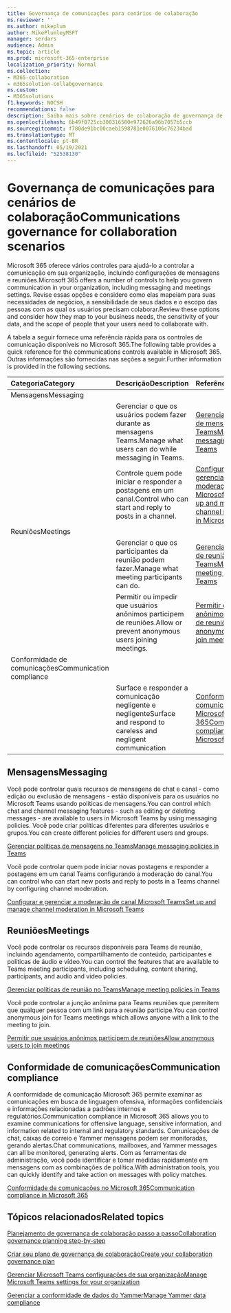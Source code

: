 ```yaml
---
title: Governança de comunicações para cenários de colaboração
ms.reviewer: ''
ms.author: mikeplum
author: MikePlumleyMSFT
manager: serdars
audience: Admin
ms.topic: article
ms.prod: microsoft-365-enterprise
localization_priority: Normal
ms.collection:
- M365-collaboration
- m365solution-collabgovernance
ms.custom:
- M365solutions
f1.keywords: NOCSH
recommendations: false
description: Saiba mais sobre cenários de colaboração de governança de comunicações.
ms.openlocfilehash: 6b49f0725cb300316580e972626a96b7057b5ccb
ms.sourcegitcommit: f780de91bc00caeb1598781e0076106c76234bad
ms.translationtype: MT
ms.contentlocale: pt-BR
ms.lasthandoff: 05/19/2021
ms.locfileid: "52538130"
---
```

# <a name="communications-governance-for-collaboration-scenarios"></a><span data-ttu-id="4c5e8-103">Governança de comunicações para cenários de colaboração</span><span class="sxs-lookup"><span data-stu-id="4c5e8-103">Communications governance for collaboration scenarios</span></span>

<span data-ttu-id="4c5e8-104">Microsoft 365 oferece vários controles para ajudá-lo a controlar a comunicação em sua organização, incluindo configurações de mensagens e reuniões.</span><span class="sxs-lookup"><span data-stu-id="4c5e8-104">Microsoft 365 offers a number of controls to help you govern communication in your organization, including messaging and meetings settings.</span></span> <span data-ttu-id="4c5e8-105">Revise essas opções e considere como elas mapeiam para suas necessidades de negócios, a sensibilidade de seus dados e o escopo das pessoas com as qual os usuários precisam colaborar.</span><span class="sxs-lookup"><span data-stu-id="4c5e8-105">Review these options and consider how they map to your business needs, the sensitivity of your data, and the scope of people that your users need to collaborate with.</span></span>

<span data-ttu-id="4c5e8-106">A tabela a seguir fornece uma referência rápida para os controles de comunicação disponíveis no Microsoft 365.</span><span class="sxs-lookup"><span data-stu-id="4c5e8-106">The following table provides a quick reference for the communications controls available in Microsoft 365.</span></span> <span data-ttu-id="4c5e8-107">Outras informações são fornecidas nas seções a seguir.</span><span class="sxs-lookup"><span data-stu-id="4c5e8-107">Further information is provided in the following sections.</span></span>

|<span data-ttu-id="4c5e8-108">Categoria</span><span class="sxs-lookup"><span data-stu-id="4c5e8-108">Category</span></span>|<span data-ttu-id="4c5e8-109">Descrição</span><span class="sxs-lookup"><span data-stu-id="4c5e8-109">Description</span></span>|<span data-ttu-id="4c5e8-110">Referência</span><span class="sxs-lookup"><span data-stu-id="4c5e8-110">Reference</span></span>|
|:-------|:----------|:--------|
|<span data-ttu-id="4c5e8-111">Mensagens</span><span class="sxs-lookup"><span data-stu-id="4c5e8-111">Messaging</span></span>|||
||<span data-ttu-id="4c5e8-112">Gerenciar o que os usuários podem fazer durante as mensagens Teams.</span><span class="sxs-lookup"><span data-stu-id="4c5e8-112">Manage what users can do while messaging in Teams.</span></span>|[<span data-ttu-id="4c5e8-113">Gerenciar políticas de mensagens no Teams</span><span class="sxs-lookup"><span data-stu-id="4c5e8-113">Manage messaging policies in Teams</span></span>](/microsoftteams/messaging-policies-in-teams)|
||<span data-ttu-id="4c5e8-114">Controle quem pode iniciar e responder a postagens em um canal.</span><span class="sxs-lookup"><span data-stu-id="4c5e8-114">Control who can start and reply to posts in a channel.</span></span>|[<span data-ttu-id="4c5e8-115">Configurar e gerenciar a moderação de canal Microsoft Teams</span><span class="sxs-lookup"><span data-stu-id="4c5e8-115">Set up and manage channel moderation in Microsoft Teams</span></span>](/microsoftteams/manage-channel-moderation-in-teams)|
|<span data-ttu-id="4c5e8-116">Reuniões</span><span class="sxs-lookup"><span data-stu-id="4c5e8-116">Meetings</span></span>|||
||<span data-ttu-id="4c5e8-117">Gerenciar o que os participantes da reunião podem fazer.</span><span class="sxs-lookup"><span data-stu-id="4c5e8-117">Manage what meeting participants can do.</span></span>|[<span data-ttu-id="4c5e8-118">Gerenciar políticas de reunião no Teams</span><span class="sxs-lookup"><span data-stu-id="4c5e8-118">Manage meeting policies in Teams</span></span>](/microsoftteams/meeting-policies-in-teams)|
||<span data-ttu-id="4c5e8-119">Permitir ou impedir que usuários anônimos participem de reuniões.</span><span class="sxs-lookup"><span data-stu-id="4c5e8-119">Allow or prevent anonymous users joining meetings.</span></span>|[<span data-ttu-id="4c5e8-120">Permitir que usuários anônimos participem de reuniões</span><span class="sxs-lookup"><span data-stu-id="4c5e8-120">Allow anonymous users to join meetings</span></span>](/microsoftteams/meeting-settings-in-teams#allow-anonymous-users-to-join-meetings)|
|<span data-ttu-id="4c5e8-121">Conformidade de comunicações</span><span class="sxs-lookup"><span data-stu-id="4c5e8-121">Communication compliance</span></span>|||
||<span data-ttu-id="4c5e8-122">Surface e responder a comunicação negligente e negligente</span><span class="sxs-lookup"><span data-stu-id="4c5e8-122">Surface and respond to careless and negligent communication</span></span>|[<span data-ttu-id="4c5e8-123">Conformidade de comunicações no Microsoft 365</span><span class="sxs-lookup"><span data-stu-id="4c5e8-123">Communication compliance in Microsoft 365</span></span>](../compliance/communication-compliance.md)|

## <a name="messaging"></a><span data-ttu-id="4c5e8-124">Mensagens</span><span class="sxs-lookup"><span data-stu-id="4c5e8-124">Messaging</span></span>

<span data-ttu-id="4c5e8-125">Você pode controlar quais recursos de mensagens de chat e canal - como edição ou exclusão de mensagens - estão disponíveis para os usuários no Microsoft Teams usando políticas de mensagens.</span><span class="sxs-lookup"><span data-stu-id="4c5e8-125">You can control which chat and channel messaging features - such as editing or deleting messages - are available to users in Microsoft Teams by using messaging policies.</span></span> <span data-ttu-id="4c5e8-126">Você pode criar políticas diferentes para diferentes usuários e grupos.</span><span class="sxs-lookup"><span data-stu-id="4c5e8-126">You can create different policies for different users and groups.</span></span>

[<span data-ttu-id="4c5e8-127">Gerenciar políticas de mensagens no Teams</span><span class="sxs-lookup"><span data-stu-id="4c5e8-127">Manage messaging policies in Teams</span></span>](/microsoftteams/messaging-policies-in-teams)

<span data-ttu-id="4c5e8-128">Você pode controlar quem pode iniciar novas postagens e responder a postagens em um canal Teams configurando a moderação do canal.</span><span class="sxs-lookup"><span data-stu-id="4c5e8-128">You can control who can start new posts and reply to posts in a Teams channel by configuring channel moderation.</span></span>

[<span data-ttu-id="4c5e8-129">Configurar e gerenciar a moderação de canal Microsoft Teams</span><span class="sxs-lookup"><span data-stu-id="4c5e8-129">Set up and manage channel moderation in Microsoft Teams</span></span>](/microsoftteams/manage-channel-moderation-in-teams)

## <a name="meetings"></a><span data-ttu-id="4c5e8-130">Reuniões</span><span class="sxs-lookup"><span data-stu-id="4c5e8-130">Meetings</span></span>

<span data-ttu-id="4c5e8-131">Você pode controlar os recursos disponíveis para Teams de reunião, incluindo agendamento, compartilhamento de conteúdo, participantes e políticas de áudio e vídeo.</span><span class="sxs-lookup"><span data-stu-id="4c5e8-131">You can control the features that are available to Teams meeting participants, including scheduling, content sharing, participants, and audio and video policies.</span></span>

[<span data-ttu-id="4c5e8-132">Gerenciar políticas de reunião no Teams</span><span class="sxs-lookup"><span data-stu-id="4c5e8-132">Manage meeting policies in Teams</span></span>](/microsoftteams/meeting-policies-in-teams)

<span data-ttu-id="4c5e8-133">Você pode controlar a junção anônima para Teams reuniões que permitem que qualquer pessoa com um link para a reunião participe.</span><span class="sxs-lookup"><span data-stu-id="4c5e8-133">You can control anonymous join for Teams meetings which allows anyone with a link to the meeting to join.</span></span>

[<span data-ttu-id="4c5e8-134">Permitir que usuários anônimos participem de reuniões</span><span class="sxs-lookup"><span data-stu-id="4c5e8-134">Allow anonymous users to join meetings</span></span>](/microsoftteams/meeting-settings-in-teams#allow-anonymous-users-to-join-meetings)


## <a name="communication-compliance"></a><span data-ttu-id="4c5e8-135">Conformidade de comunicações</span><span class="sxs-lookup"><span data-stu-id="4c5e8-135">Communication compliance</span></span>

<span data-ttu-id="4c5e8-136">A conformidade de comunicação Microsoft 365 permite examinar as comunicações em busca de linguagem ofensiva, informações confidenciais e informações relacionadas a padrões internos e regulatórios.</span><span class="sxs-lookup"><span data-stu-id="4c5e8-136">Communication compliance in Microsoft 365 allows you to examine communications for offensive language, sensitive information, and information related to internal and regulatory standards.</span></span> <span data-ttu-id="4c5e8-137">Comunicações de chat, caixas de correio e Yammer mensagens podem ser monitoradas, gerando alertas.</span><span class="sxs-lookup"><span data-stu-id="4c5e8-137">Chat communications, mailboxes, and Yammer messages can all be monitored, generating alerts.</span></span> <span data-ttu-id="4c5e8-138">Com as ferramentas de administração, você pode identificar e tomar medidas rapidamente em mensagens com as combinações de política.</span><span class="sxs-lookup"><span data-stu-id="4c5e8-138">With administration tools, you can quickly identify and take action on messages with policy matches.</span></span>

[<span data-ttu-id="4c5e8-139">Conformidade de comunicações no Microsoft 365</span><span class="sxs-lookup"><span data-stu-id="4c5e8-139">Communication compliance in Microsoft 365</span></span>](../compliance/communication-compliance.md)

## <a name="related-topics"></a><span data-ttu-id="4c5e8-140">Tópicos relacionados</span><span class="sxs-lookup"><span data-stu-id="4c5e8-140">Related topics</span></span>

[<span data-ttu-id="4c5e8-141">Planejamento de governança de colaboração passo a passo</span><span class="sxs-lookup"><span data-stu-id="4c5e8-141">Collaboration governance planning step-by-step</span></span>](collaboration-governance-overview.md#collaboration-governance-planning-step-by-step)

[<span data-ttu-id="4c5e8-142">Criar seu plano de governança de colaboração</span><span class="sxs-lookup"><span data-stu-id="4c5e8-142">Create your collaboration governance plan</span></span>](collaboration-governance-first.md)

[<span data-ttu-id="4c5e8-143">Gerenciar Microsoft Teams configurações de sua organização</span><span class="sxs-lookup"><span data-stu-id="4c5e8-143">Manage Microsoft Teams settings for your organization</span></span>](/microsoftteams/enable-features-office-365)

[<span data-ttu-id="4c5e8-144">Gerenciar a conformidade de dados do Yammer</span><span class="sxs-lookup"><span data-stu-id="4c5e8-144">Manage Yammer data compliance</span></span>](/yammer/manage-security-and-compliance/manage-data-compliance)